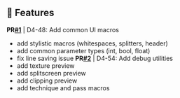 ## 🚀 Features

**PR[#1](https://github.com/FroggEater/d4sco-enb/pull/1)** | D4-48: Add common UI macros
- add stylistic macros (whitespaces, splitters, header)
- add common parameter types (int, bool, float)
- fix line saving issue
**PR[#2](https://github.com/FroggEater/d4sco-enb/pull/2)** | D4-54: Add debug utilities
- add texture preview
- add splitscreen preview
- add clipping preview
- add technique and pass macros

